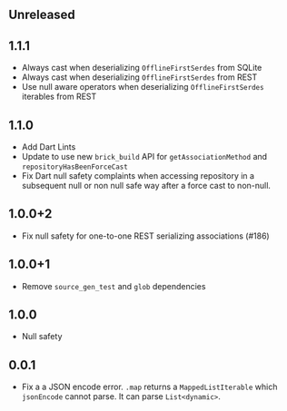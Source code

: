 ## Unreleased

## 1.1.1

* Always cast when deserializing `OfflineFirstSerdes` from SQLite
* Always cast when deserializing `OfflineFirstSerdes` from REST
* Use null aware operators when deserializing `OfflineFirstSerdes` iterables from REST


## 1.1.0

* Add Dart Lints
* Update to use new `brick_build` API for `getAssociationMethod` and `repositoryHasBeenForceCast`
* Fix Dart null safety complaints when accessing repository in a subsequent null or non null safe way after a force cast to non-null.

## 1.0.0+2

* Fix null safety for one-to-one REST serializing associations (#186)

## 1.0.0+1

* Remove `source_gen_test` and `glob` dependencies

## 1.0.0

* Null safety

## 0.0.1

* Fix a a JSON encode error. `.map` returns a `MappedListIterable` which `jsonEncode` cannot parse. It can parse `List<dynamic>`.
